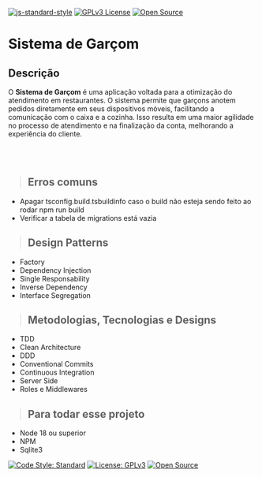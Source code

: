 [![js-standard-style](https://img.shields.io/badge/code%20style-standard-brightgreen.svg)](http://standardjs.com)
[![GPLv3 License](https://img.shields.io/badge/License-GPL%20v3-yellow.svg)](https://opensource.org/licenses/)
[![Open Source](https://badges.frapsoft.com/os/v1/open-source.svg?v=103)](https://opensource.org/)

# **Sistema de Garçom**



## **Descrição**

O **Sistema de Garçom** é uma aplicação voltada para a otimização do atendimento em restaurantes. O sistema permite que garçons anotem pedidos diretamente em seus dispositivos móveis, facilitando a comunicação com o caixa e a cozinha. Isso resulta em uma maior agilidade no processo de atendimento e na finalização da conta, melhorando a experiência do cliente.


<br /><br />

  > ## Erros comuns
  * Apagar tsconfig.build.tsbuildinfo caso o build não esteja sendo feito ao rodar npm run build
  * Verificar a tabela de migrations está vazia


> ## Design Patterns

* Factory
* Dependency Injection
* Single Responsability
* Inverse Dependency
* Interface Segregation


> ## Metodologias, Tecnologias e Designs

* TDD
* Clean Architecture
* DDD
* Conventional Commits
* Continuous Integration
* Server Side
* Roles e Middlewares


> ## Para todar esse projeto

* Node 18 ou superior
* NPM
* Sqlite3

[![Code Style: Standard](https://img.shields.io/badge/code%20style-standard-brightgreen.svg)](http://standardjs.com)
[![License: GPLv3](https://img.shields.io/badge/License-GPL%20v3-yellow.svg)](https://opensource.org/licenses/)
[![Open Source](https://badges.frapsoft.com/os/v1/open-source.svg?v=103)](https://opensource.org/)

